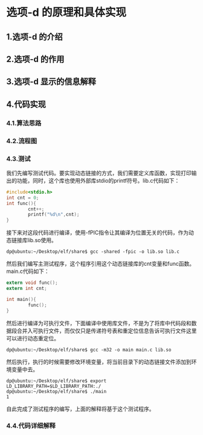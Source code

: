 # 选项-d 的原理和具体实现

## 1.选项-d 的介绍

## 2.选项-d 的作用

## 3.选项-d 显示的信息解释

## 4.代码实现

### 4.1.算法思路

### 4.2.流程图

### 4.3.测试

我们先编写测试代码。要实现动态链接的方式，我们需要定义库函数，实现打印输出的功能，同时，这个库也使用外部库stdio的printf符号。lib.c代码如下：

```c
#include<stdio.h>
int cnt = 0;
int func(){
        cnt++;
        printf("%d\n",cnt);
}
```

接下来对这段代码进行编译，使用-fPIC指令让其编译为位置无关的代码，作为动态链接库lib.so使用。

```shell
dp@ubuntu:~/Desktop/elf/share$ gcc -shared -fpic -o lib.so lib.c
```

然后我们编写主测试程序，这个程序引用这个动态链接库的cnt变量和func函数。main.c代码如下：

```c
extern void func();
extern int cnt;

int main(){
        func();
}
```

然后进行编译为可执行文件，下面编译中使用库文件，不是为了将库中代码段和数据段合并入可执行文件，而仅仅只是传递符号表和重定位信息告诉可执行文件这里可以进行动态重定位。

```shell
dp@ubuntu:~/Desktop/elf/share$ gcc -m32 -o main main.c lib.so
```

然后执行，执行的时候需要修改环境变量，将当前目录下的动态链接文件添加到环境变量中去。

```shell
dp@ubuntu:~/Desktop/elf/share$ export LD_LIBRARY_PATH=$LD_LIBRARY_PATH:./ 
dp@ubuntu:~/Desktop/elf/share$ ./main
1
```

自此完成了测试程序的编写，上面的解释将基于这个测试程序。

### 4.4.代码详细解释
